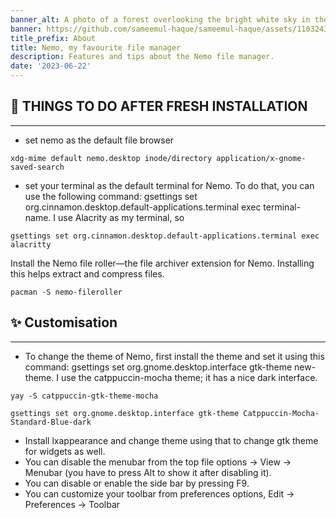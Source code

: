 ```yaml
---
banner_alt: A photo of a forest overlooking the bright white sky in the background
banner: https://github.com/sameemul-haque/sameemul-haque/assets/110324374/ab309d20-977f-42ea-8bdc-0ce718038596
title_prefix: About
title: Nemo, my favourite file manager
description: Features and tips about the Nemo file manager.
date: '2023-06-22'
---
```


## :hammer: THINGS TO DO AFTER FRESH INSTALLATION

---

-   set nemo as the default file browser

```
xdg-mime default nemo.desktop inode/directory application/x-gnome-saved-search
```

-   set your terminal as the default terminal for Nemo. To do that, you can use the following command: gsettings set org.cinnamon.desktop.default-applications.terminal exec terminal-name. I use Alacrity as my terminal, so

```
gsettings set org.cinnamon.desktop.default-applications.terminal exec alacritty
```

Install the Nemo file roller—the file archiver extension for Nemo. Installing this helps extract and compress files.

```
pacman -S nemo-fileroller
```

## :sparkles: Customisation

---

-   To change the theme of Nemo, first install the theme and set it using this command: gsettings set org.gnome.desktop.interface gtk-theme new-theme. I use the catppuccin-mocha theme; it has a nice dark interface.

```
yay -S catppuccin-gtk-theme-mocha
```

```
gsettings set org.gnome.desktop.interface gtk-theme Catppuccin-Mocha-Standard-Blue-dark
```

-   Install lxappearance and change theme using that to change gtk theme for widgets as well.
-   You can disable the menubar from the top file options -> View -> Menubar (you have to press Alt to show it after disabling it).
-   You can disable or enable the side bar by pressing F9.
-   You can customize your toolbar from preferences options, Edit -> Preferences -> Toolbar
